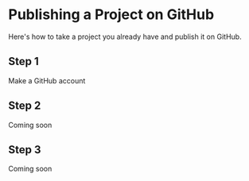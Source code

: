 # Publishing a Project on GitHub

Here's how to take a project you already have and publish it on GitHub.

## Step 1

Make a GitHub account

## Step 2

Coming soon

## Step 3

Coming soon
